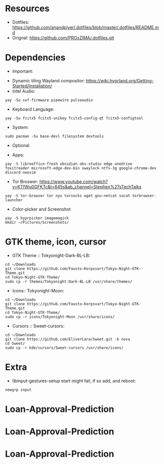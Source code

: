 # Resources

- Dotfiles:
  https://github.com/anandpiyer/.dotfiles/blob/master/.dotfiles/README.md
- Orignal: https://github.com/PROxZIMA/.dotfiles.git

# Dependencies

- Important:

* Dynamic tiling Wayland compositor:
  https://wiki.hyprland.org/Getting-Started/Installation/
* Intel Audio:

```
yay -Su sof-firmware pipewire pulseaudio
```

- Keyboard Language:

```
yay -Su fcitx5 fcitx5-unikey fcitx5-config-qt fcitx5-configtool
```

- System:

```
sudo pacman -Su base-devl filesystem devtools
```

- Optional

* Apps:

```
yay -S libreoffice-fresh obsidian obs-studio edge onedrive  foxitreader microsoft-edge-dev-bin swaylock ntfs-3g google-chrome-dev discord neovim
```

- Tor Broswer:
  https://www.youtube.com/watch?v=KTfWu0GFKTc&t=645s&ab_channel=Stephen%27sTechTalks

```
yay -S tor-browser tor nyx torsocks wget gnu-netcat socat torbrowser-launcher
```

- Color-picker and Screenshot

```
yay -S hyprpicker imagemagick
mkdir ~/Pictures/Screenshots/
```

# GTK theme, icon, cursor

- GTK Theme :: Tokyonight-Dark-BL-LB:

```
cd ~/Downloads
git clone https://github.com/Fausto-Korpsvart/Tokyo-Night-GTK-Theme.git
cd Tokyo-Night-GTK-Theme/
sudo cp -r themes/Tokyonight-Dark-BL-LB /usr/share/themes/
```

- Icons:: Tokyonight-Moon:

```
cd ~/Downloads
git clone https://github.com/Fausto-Korpsvart/Tokyo-Night-GTK-Theme.git
cd Tokyo-Night-GTK-Theme/
sudo cp -r icons/Tokyonight-Moon /usr/share/icons/
```

- Cursors :: Sweet-cursors:

```
cd ~/Downloads
git clone https://github.com/EliverLara/Sweet.git -b nova
cd Sweet/
sudo cp -r kde/cursors/Sweet-cursors /usr/share/icons/
```

# Extra

- libinput-gestures-setup start might fail, if so add, and reboot:

```sudo gpasswd -a $USER input
newgrp input
```
# Loan-Approval-Prediction
# Loan-Approval-Prediction
# Loan-Approval-Prediction

